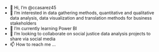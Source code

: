 - 👋 Hi, I’m @ccasarez45
- 👀 I’m interested in data gathering methods, quantitative and qualitative data analysis, data visualization and translation methods for business stakeholders
- 🌱 I’m currently learning Power BI
- 💞️ I’m looking to collaborate on social justice data analysis projects to share via social media
- 📫 How to reach me ...

<!---
ccasarez45/ccasarez45 is a ✨ special ✨ repository because its `README.md` (this file) appears on your GitHub profile.
You can click the Preview link to take a look at your changes.
--->
